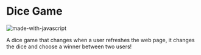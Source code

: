 # Dice Game
![made-with-javascript](https://img.shields.io/badge/Made%20with-JavaScript-1f425f.svg)

A dice game that changes when a user refreshes the web page, it changes the dice and choose a winner between two users!
